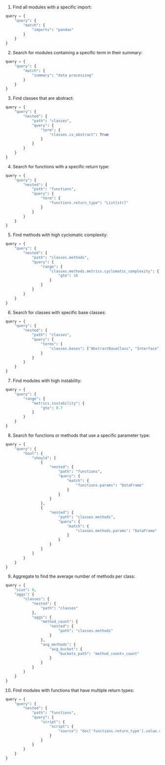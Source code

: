 1. Find all modules with a specific import:

```python
query = {
    "query": {
        "match": {
            "imports": "pandas"
        }
    }
}
```

2. Search for modules containing a specific term in their summary:

```python
query = {
    "query": {
        "match": {
            "summary": "data processing"
        }
    }
}
```

3. Find classes that are abstract:

```python
query = {
    "query": {
        "nested": {
            "path": "classes",
            "query": {
                "term": {
                    "classes.is_abstract": True
                }
            }
        }
    }
}
```

4. Search for functions with a specific return type:

```python
query = {
    "query": {
        "nested": {
            "path": "functions",
            "query": {
                "term": {
                    "functions.return_type": "List[str]"
                }
            }
        }
    }
}
```

5. Find methods with high cyclomatic complexity:

```python
query = {
    "query": {
        "nested": {
            "path": "classes.methods",
            "query": {
                "range": {
                    "classes.methods.metrics.cyclomatic_complexity": {
                        "gte": 10
                    }
                }
            }
        }
    }
}
```

6. Search for classes with specific base classes:

```python
query = {
    "query": {
        "nested": {
            "path": "classes",
            "query": {
                "terms": {
                    "classes.bases": ["AbstractBaseClass", "Interface"]
                }
            }
        }
    }
}
```

7. Find modules with high instability:

```python
query = {
    "query": {
        "range": {
            "metrics.instability": {
                "gte": 0.7
            }
        }
    }
}
```

8. Search for functions or methods that use a specific parameter type:

```python
query = {
    "query": {
        "bool": {
            "should": [
                {
                    "nested": {
                        "path": "functions",
                        "query": {
                            "match": {
                                "functions.params": "DataFrame"
                            }
                        }
                    }
                },
                {
                    "nested": {
                        "path": "classes.methods",
                        "query": {
                            "match": {
                                "classes.methods.params": "DataFrame"
                            }
                        }
                    }
                }
            ]
        }
    }
}
```

9. Aggregate to find the average number of methods per class:

```python
query = {
    "size": 0,
    "aggs": {
        "classes": {
            "nested": {
                "path": "classes"
            },
            "aggs": {
                "method_count": {
                    "nested": {
                        "path": "classes.methods"
                    }
                },
                "avg_methods": {
                    "avg_bucket": {
                        "buckets_path": "method_count>_count"
                    }
                }
            }
        }
    }
}
```

10. Find modules with functions that have multiple return types:

```python
query = {
    "query": {
        "nested": {
            "path": "functions",
            "query": {
                "script": {
                    "script": {
                        "source": "doc['functions.return_type'].value.contains(' | ')"
                    }
                }
            }
        }
    }
}
```

